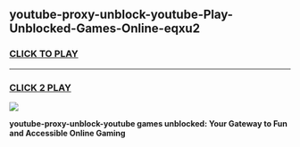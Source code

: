 
## youtube-proxy-unblock-youtube-Play-Unblocked-Games-Online-eqxu2
<h3>
<a href="https://premium76.site?title=youtube-proxy-unblock-youtube&ref=25A">CLICK TO PLAY</a></h3>
<hr>

<h3>
<a href="https://premium76.site?title=youtube-proxy-unblock-youtube&ref=25A">CLICK 2 PLAY</a>
  
</h3>

<a href="https://premium76.site?title=youtube-proxy-unblock-youtube&ref=25A"><img src="https://clearcache.store/games.png"></a>


**youtube-proxy-unblock-youtube games unblocked: Your Gateway to Fun and Accessible Online Gaming**
